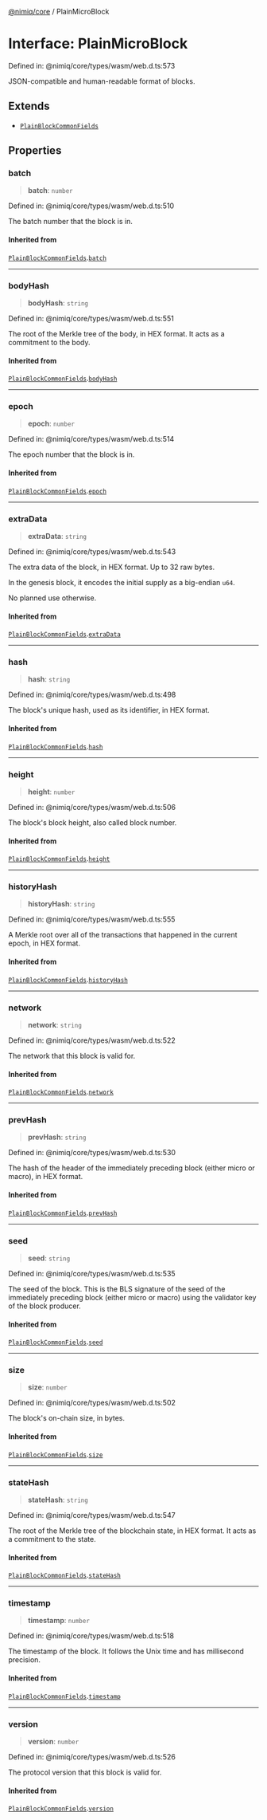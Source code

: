 [@nimiq/core](../globals.md) / PlainMicroBlock

# Interface: PlainMicroBlock

Defined in: @nimiq/core/types/wasm/web.d.ts:573

JSON-compatible and human-readable format of blocks.

## Extends

- [`PlainBlockCommonFields`](PlainBlockCommonFields.md)

## Properties

### batch

> **batch**: `number`

Defined in: @nimiq/core/types/wasm/web.d.ts:510

The batch number that the block is in.

#### Inherited from

[`PlainBlockCommonFields`](PlainBlockCommonFields.md).[`batch`](PlainBlockCommonFields.md#batch)

***

### bodyHash

> **bodyHash**: `string`

Defined in: @nimiq/core/types/wasm/web.d.ts:551

The root of the Merkle tree of the body, in HEX format. It acts as a commitment to the body.

#### Inherited from

[`PlainBlockCommonFields`](PlainBlockCommonFields.md).[`bodyHash`](PlainBlockCommonFields.md#bodyhash)

***

### epoch

> **epoch**: `number`

Defined in: @nimiq/core/types/wasm/web.d.ts:514

The epoch number that the block is in.

#### Inherited from

[`PlainBlockCommonFields`](PlainBlockCommonFields.md).[`epoch`](PlainBlockCommonFields.md#epoch)

***

### extraData

> **extraData**: `string`

Defined in: @nimiq/core/types/wasm/web.d.ts:543

The extra data of the block, in HEX format. Up to 32 raw bytes.

In the genesis block, it encodes the initial supply as a big-endian `u64`.

No planned use otherwise.

#### Inherited from

[`PlainBlockCommonFields`](PlainBlockCommonFields.md).[`extraData`](PlainBlockCommonFields.md#extradata)

***

### hash

> **hash**: `string`

Defined in: @nimiq/core/types/wasm/web.d.ts:498

The block\'s unique hash, used as its identifier, in HEX format.

#### Inherited from

[`PlainBlockCommonFields`](PlainBlockCommonFields.md).[`hash`](PlainBlockCommonFields.md#hash)

***

### height

> **height**: `number`

Defined in: @nimiq/core/types/wasm/web.d.ts:506

The block\'s block height, also called block number.

#### Inherited from

[`PlainBlockCommonFields`](PlainBlockCommonFields.md).[`height`](PlainBlockCommonFields.md#height)

***

### historyHash

> **historyHash**: `string`

Defined in: @nimiq/core/types/wasm/web.d.ts:555

A Merkle root over all of the transactions that happened in the current epoch, in HEX format.

#### Inherited from

[`PlainBlockCommonFields`](PlainBlockCommonFields.md).[`historyHash`](PlainBlockCommonFields.md#historyhash)

***

### network

> **network**: `string`

Defined in: @nimiq/core/types/wasm/web.d.ts:522

The network that this block is valid for.

#### Inherited from

[`PlainBlockCommonFields`](PlainBlockCommonFields.md).[`network`](PlainBlockCommonFields.md#network)

***

### prevHash

> **prevHash**: `string`

Defined in: @nimiq/core/types/wasm/web.d.ts:530

The hash of the header of the immediately preceding block (either micro or macro), in HEX format.

#### Inherited from

[`PlainBlockCommonFields`](PlainBlockCommonFields.md).[`prevHash`](PlainBlockCommonFields.md#prevhash)

***

### seed

> **seed**: `string`

Defined in: @nimiq/core/types/wasm/web.d.ts:535

The seed of the block. This is the BLS signature of the seed of the immediately preceding
block (either micro or macro) using the validator key of the block producer.

#### Inherited from

[`PlainBlockCommonFields`](PlainBlockCommonFields.md).[`seed`](PlainBlockCommonFields.md#seed)

***

### size

> **size**: `number`

Defined in: @nimiq/core/types/wasm/web.d.ts:502

The block\'s on-chain size, in bytes.

#### Inherited from

[`PlainBlockCommonFields`](PlainBlockCommonFields.md).[`size`](PlainBlockCommonFields.md#size)

***

### stateHash

> **stateHash**: `string`

Defined in: @nimiq/core/types/wasm/web.d.ts:547

The root of the Merkle tree of the blockchain state, in HEX format. It acts as a commitment to the state.

#### Inherited from

[`PlainBlockCommonFields`](PlainBlockCommonFields.md).[`stateHash`](PlainBlockCommonFields.md#statehash)

***

### timestamp

> **timestamp**: `number`

Defined in: @nimiq/core/types/wasm/web.d.ts:518

The timestamp of the block. It follows the Unix time and has millisecond precision.

#### Inherited from

[`PlainBlockCommonFields`](PlainBlockCommonFields.md).[`timestamp`](PlainBlockCommonFields.md#timestamp)

***

### version

> **version**: `number`

Defined in: @nimiq/core/types/wasm/web.d.ts:526

The protocol version that this block is valid for.

#### Inherited from

[`PlainBlockCommonFields`](PlainBlockCommonFields.md).[`version`](PlainBlockCommonFields.md#version)
